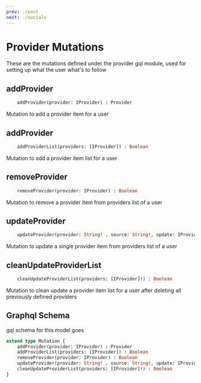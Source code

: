 ```yaml
---
prev: ./post
next: ./socials
---
```


# Provider Mutations
These are the mutations defined under the provider gql module, used for setting up what the user what's to follow

## addProvider
```graphql
    addProvider(provider: IProvider) : Provider
```
Mutation to add a provider item for a user

## addProvider
```graphql
    addProviderList(providers: [IProvider]) : Boolean
```
Mutation to add a provider item list for a user

## removeProvider
```graphql
    removeProvider(provider: IProvider) : Boolean
```
Mutation to remove a provider item from providers list of a user

## updateProvider
```graphql
    updateProvider(provider: String! , source: String!, update: IProvider) : Provider
```
Mutation to update a single provider item from providers list of a user

## cleanUpdateProviderList
```graphql
    cleanUpdateProviderList(providers: [IProvider]!) : Boolean
```
Mutation to clean update a provider item list for a user after deleting all previously defined providers

## Graphql Schema
gql schema for this model goes 
```graphql
extend type Mutation {
    addProvider(provider: IProvider) : Provider
    addProviderList(providers: [IProvider]) : Boolean
    removeProvider(provider: IProvider) : Boolean
    updateProvider(provider: String! , source: String!, update: IProvider) : Provider
    cleanUpdateProviderList(providers: [IProvider]!) : Boolean
}
```
